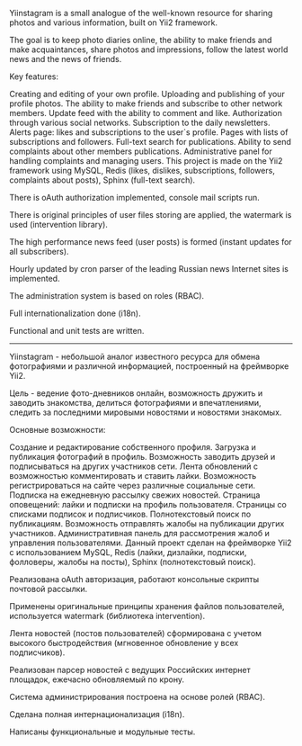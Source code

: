 Yiinstagram is a small analogue of the well-known resource for sharing photos and various information, built on Yii2 framework.

The goal is to keep photo diaries online, the ability to make friends and make acquaintances, share photos and impressions, follow the latest world news and the news of friends.

Key features:

Creating and editing of your own profile.
Uploading and publishing of your profile photos.
The ability to make friends and subscribe to other network members.
Update feed with the ability to comment and like.
Authorization through various social networks.
Subscription to the daily newsletters.
Alerts page: likes and subscriptions to the user`s profile.
Pages with lists of subscriptions and followers.
Full-text search for publications.
Ability to send complaints about other members publications.
Administrative panel for handling complaints and managing users.
This project is made on the Yii2 framework using MySQL, Redis (likes, dislikes, subscriptions, followers, complaints about posts), Sphinx (full-text search).

There is oAuth authorization implemented, console mail scripts run.

There is original principles of user files storing are applied, the watermark is used (intervention library).

The high performance news feed (user posts) is formed (instant updates for all subscribers).

Hourly updated by cron parser of the leading Russian news Internet sites is implemented.

The administration system is based on roles (RBAC).

Full internationalization done (i18n).

Functional and unit tests are written.

-------------------------------------------------------------------------------------------------------------------------------------------

Yiinstagram - небольшой аналог известного ресурса для обмена фотографиями и различной информацией, построенный на фреймворке Yii2.

Цель - ведение фото-дневников онлайн, возможность дружить и заводить знакомства, делиться фотографиями и впечатлениями, следить за последними мировыми новостями и новостями знакомых.

Основные возможности:

Создание и редактирование собственного профиля.
Загрузка и публикация фотографий в профиль.
Возможность заводить друзей и подписываться на других участников сети.
Лента обновлений с возможностью комментировать и ставить лайки.
Возможность регистрироваться на сайте через различные социальные сети.
Подписка на ежедневную рассылку свежих новостей.
Страница оповещений: лайки и подписки на профиль пользователя.
Страницы со списками подписок и подписчиков.
Полнотекстовый поиск по публикациям.
Возможность отправлять жалобы на публикации других участников.
Административная панель для рассмотрения жалоб и управления пользователями.
Данный проект сделан на фреймворке Yii2 с использованием MySQL, Redis (лайки, дизлайки, подписки, фолловеры, жалобы на посты), Sphinx (полнотекстовый поиск).

Реализована oAuth авторизация, работают консольные скрипты почтовой рассылки.

Применены оригинальные принципы хранения файлов пользователей, используется watermark (библиотека intervention).

Лента новостей (постов пользователей) сформирована с учетом высокого быстродействия (мгновенное обновление у всех подписчиков).

Реализован парсер новостей с ведущих Российских интернет площадок, ежечасно обновляемый по крону.

Система администрирования построена на основе ролей (RBAC).

Сделана полная интернационализация (i18n).

Написаны функциональные и модульные тесты.
